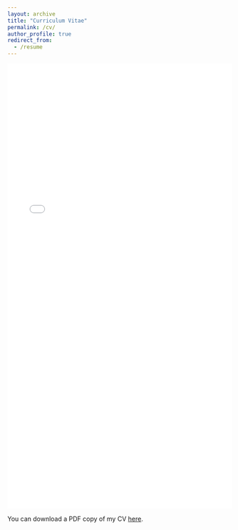 ```yaml
---
layout: archive
title: "Curriculum Vitae"
permalink: /cv/
author_profile: true
redirect_from:
  - /resume
---
```


<iframe src="/files/misc/Suraj_Rajendran_CV.pdf" width="100%" height="1000" frameborder="no" border="0" marginwidth="0" marginheight="0"></iframe>

You can download a PDF copy of my CV [here](/files/misc/Suraj_Rajendran_CV.pdf).
